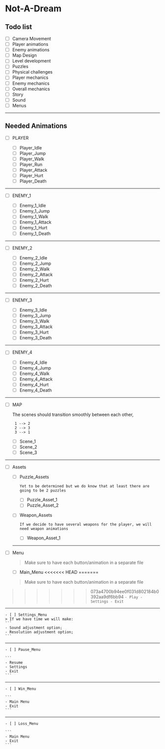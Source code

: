 # Not-A-Dream


## Todo list

- [ ] Camera Movement
- [ ] Player animations
- [ ] Enemy animations
- [ ] Map Design
- [ ] Level development
- [ ] Puzzles
- [ ] Physical challenges
- [ ] Player mechanics
- [ ] Enemy mechanics
- [ ] Overall mechanics
- [ ] Story
- [ ] Sound
- [ ] Menus

--------------------------------------------------------------------------------
 
## Needed Animations

- [ ] PLAYER

    - [ ] Player_Idle
    - [ ] Player_Jump
    - [ ] Player_Walk
    - [ ] Player_Run
    - [ ] Player_Attack
    - [ ] Player_Hurt
    - [ ] Player_Death

--------------------------------------------------------------------------------

- [ ] ENEMY_1

    - [ ] Enemy_1_Idle
    - [ ] Enemy_1_Jump
    - [ ] Enemy_1_Walk
    - [ ] Enemy_1_Attack
    - [ ] Enemy_1_Hurt
    - [ ] Enemy_1_Death

--------------------------------------------------------------------------------

- [ ] ENEMY_2

    - [ ] Enemy_2_Idle
    - [ ] Enemy_2_Jump
    - [ ] Enemy_2_Walk
    - [ ] Enemy_2_Attack
    - [ ] Enemy_2_Hurt
    - [ ] Enemy_2_Death
 
--------------------------------------------------------------------------------

- [ ] ENEMY_3

    - [ ] Enemy_3_Idle
    - [ ] Enemy_3_Jump
    - [ ] Enemy_3_Walk
    - [ ] Enemy_3_Attack
    - [ ] Enemy_3_Hurt
    - [ ] Enemy_3_Death

--------------------------------------------------------------------------------

- [ ] ENEMY_4

    - [ ] Enemy_4_Idle
    - [ ] Enemy_4_Jump
    - [ ] Enemy_4_Walk
    - [ ] Enemy_4_Attack
    - [ ] Enemy_4_Hurt
    - [ ] Enemy_4_Death

--------------------------------------------------------------------------------

- [ ] MAP
    
    The scenes should transition smoothly between each other,
    ```
     1 --> 2 
     2 --> 3
     3 --> 1
    ```

    - [ ] Scene_1 
    - [ ] Scene_2
    - [ ] Scene_3

--------------------------------------------------------------------------------

- [ ] Assets

    - [ ] Puzzle_Assets
        ```
        Yet to be determined but we do know that at least there are going to be 2 puzzles
        ```
        - [ ] Puzzle_Asset_1
        - [ ] Puzzle_Asset_2

    - [ ] Weapon_Assets

        ```
        If we decide to have several weapons for the player, we will need weapon animations
        ```
        - [ ] Weapon_Asset_1
  
  --------------------------------------------------------------------------------

- [ ] Menu
    > Make sure to have each button/animation in a separate file

    - [ ] Main_Menu
<<<<<<< HEAD
=======
    > Make sure to have each button/animation in a separate file
>>>>>>> 073a4700b94ee0f031d802184b0392aa9df6bb94
    ```
    - Play
    - Settings
    - Exit
    ```
--------------------------
    - [ ] Settings_Menu
    > If we have time we will make:
    ```
    - Sound adjustment option; 
    - Resolution adjustment option;
    ```
--------------------------
    - [ ] Pause_Menu

    ```
    - Resume
    - Settings
    - Exit
    ```
--------------------------
    - [ ] Win_Menu

    ```
    - Main Menu
    - Exit
    ```
--------------------------
    - [ ] Loss_Menu

    ```
    - Main Menu
    - Exit
    ```
